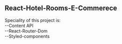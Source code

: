 ## React-Hotel-Rooms-E-Commerece 

Speciality of this project is:
<br/>
--Content API<br/>
--React-Router-Dom<br/>
--Styled-components<br/>


